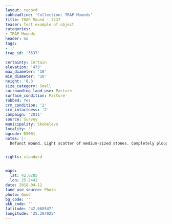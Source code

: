 ```yaml
---
layout: record
subheadline: 'Collection: TRAP Mounds'
title: TRAP Mound - 3537
teaser: Test example of object
categories:
- TRAP Mounds
header: no
tags:
- ''
trap_id: '3537'

certainty: Certain
elevation: '473'
max_diameter: '10'
min_diameter: '10'
height: '0.3'
size_category: Small
surrounding_land_use: Pasture
surface_condition: Pasture
robbed: Yes
crm_condition: '2'
crm_intactness: '2'
campaign: '2011'
source: Survey
municipality: Skobelevo
locality: ''
bgcode: DS001
notes: |-
  Defunct mound. Light scatter of medium-sized stones. Completely ploughed over.Very hard to determine if robbers' trench's are really robbers' trench's or remnants from past agricultural activity. Severely dame=aged from agricultural activity.


rights: standard


maps:
  lat: 42.6285
  lon: 25.2442
date: 2018-04-11
land_use_source: Photo
photo: Good
bg_code: ''
akb_code: ''
latitude: '42.668547'
longitude: '25.207025'
---
```

